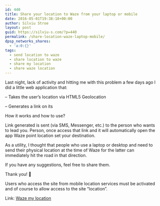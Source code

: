 ```yaml
---
id: 440
title: Share your location to Waze from your laptop or mobile
date: 2016-05-01T19:38:18+00:00
author: Silviu Stroe
layout: post
guid: https://silviu-s.com/?p=440
permalink: /share-location-waze-laptop-mobile/
dpsp_networks_shares:
  - 'a:0:{}'
tags:
  - send location to waze
  - share location to waze
  - share my location
  - share waze location
---
```

Last night, lack of activity and hitting me with this problem a few days ago I did a little web application that:
  
&#8211; Takes the user&#8217;s location via HTML5 Geolocation
  
&#8211; Generates a link on its
  
How it works and how to use?
  
Link generated is sent (via SMS, Messenger, etc.) to the person who wants to lead you. Person, once access that link and it will automatically open the app Waze point location set your destination.
  
As a utility, I thought that people who use a laptop or desktop and need to send their physical location at the time of Waze for the latter can immediately hit the road in that direction.
  
If you have any suggestions, feel free to share them.
  
Thank you! 🙂
  
Users who access the site from mobile location services must be activated and of course to allow access to the site &#8220;location&#8221;.
  
Link: <a href="https://wazemylocation.link/" target="_blank">Waze my location</a>